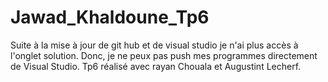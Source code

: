 # Jawad_Khaldoune_Tp6

Suite à la mise à jour de git hub et de visual studio je n'ai plus accès à l'onglet solution. Donc, je ne peux pas push mes programmes directement de Visual Studio.
Tp6 réalisé avec rayan Chouala et Augustint Lecherf.
